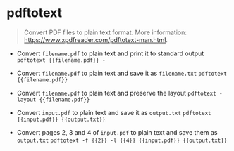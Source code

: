 # pdftotext
> Convert PDF files to plain text format.
> More information: <https://www.xpdfreader.com/pdftotext-man.html>.

- Convert `filename.pdf` to plain text and print it to standard output
`pdftotext {{filename.pdf}} -`

- Convert `filename.pdf` to plain text and save it as `filename.txt`
`pdftotext {{filename.pdf}}`

- Convert `filename.pdf` to plain text and preserve the layout
`pdftotext -layout {{filename.pdf}}`

- Convert `input.pdf` to plain text and save it as `output.txt`
`pdftotext {{input.pdf}} {{output.txt}}`

- Convert pages 2, 3 and 4 of `input.pdf` to plain text and save them as `output.txt`
`pdftotext -f {{2}} -l {{4}} {{input.pdf}} {{output.txt}}`
